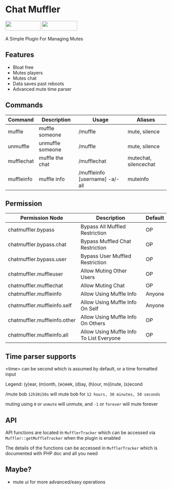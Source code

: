 # Chat Muffler
[<img src="https://img.shields.io/badge/Poggit-view-brightgreen.svg" width="110" height="30"/>](https://poggit.pmmp.io/ci/AntiCores/ChatMuffler)
[<img src="https://img.shields.io/badge/Discord-join-697EC4.svg" width="110" height="30"/>](https://discord.gg/uBghvNp)

A Simple Plugin For Managing Mutes

## Features
- Bloat free
- Mutes players
- Mutes chat
- Data saves past reboots
- Advanced mute time parser

## Commands
| Command    	| Description     	| Usage                     	    | Aliases               	|
|------------	|-----------------	|---------------------------	    |-----------------------	|
| muffle     	| muffle someone  	| /muffle <username> <time> 	    | mute, silence         	|
| unmuffle     	| unmuffle someone 	| /muffle <username> <time> 	    | mute, silence         	|
| mufflechat 	| muffle the chat 	| /mufflechat <time>        	    | mutechat, silencechat 	|
| muffleinfo 	| muffle info     	| /muffleinfo [username] -a/-all    | muteinfo              	|

## Permission

| Permission Node              	| Description                              	| Default 	|
|------------------------------	|------------------------------------------	|---------	|
| chatmuffler.bypass           	| Bypass All Muffled Restriction           	| OP      	|
| chatmuffler.bypass.chat      	| Bypass Muffled Chat Restriction          	| OP      	|
| chatmuffler.bypass.user      	| Bypass User Muffled Restriction          	| OP      	|
| chatmuffler.muffleuser       	| Allow Muting Other Users                 	| OP      	|
| chatmuffler.mufflechat       	| Allow Muting Chat                        	| OP      	|
| chatmuffler.muffleinfo       	| Allow Using Muffle Info                  	| Anyone  	|
| chatmuffler.muffleinfo.self  	| Allow Using Muffle Info On Self          	| Anyone  	|
| chatmuffler.muffleinfo.other 	| Allow Using Muffle Info On Others        	| OP      	|
| chatmuffler.muffleinfo.all   	| Allow Using Muffle Info To List Everyone 	| OP      	|

## Time parser supports
\<time\> can be second which is assumed by default, or a time formatted input

Legend: (y)ear, (m)onth, (w)eek, (d)ay, (h)our, m(i)nute, (s)econd

/mute bob `12h30i50s` will mute bob for `12 hours, 30 minutes, 50 seconds`

muting using `0` or `unmute` will unmute, and `-1` or `forever` will mute forever 

## API
API functions are located in `MufflerTracker` which can be accessed via `Muffler::getMuffleTracker` when the plugin is enabled

The details of the functions can be accessed in `MufflerTracker` which is documented with PHP doc and all you need


## Maybe?
- mute ui for more advanced/easy operations
